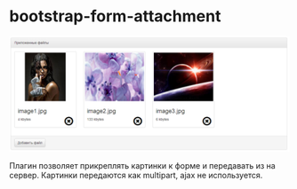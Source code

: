 bootstrap-form-attachment
=========================

![Screenshot](https://github.com/4dinterface/bootstrap-form-attachment/blob/master/files/screenshot.png?raw=true)

Плагин позволяет прикреплять картинки к форме и передавать из на сервер. Картинки передаются как multipart, ajax не используется.

